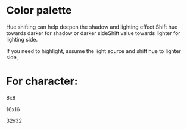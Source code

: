 # **Color palette**

Hue shifting can help deepen the shadow and lighting effect
Shift hue towards darker for shadow or darker sideShift value towards lighter for lighting side.

If you need to highlight, assume the light source and shift hue to lighter side, 



# For character:

8x8

16x16

32x32